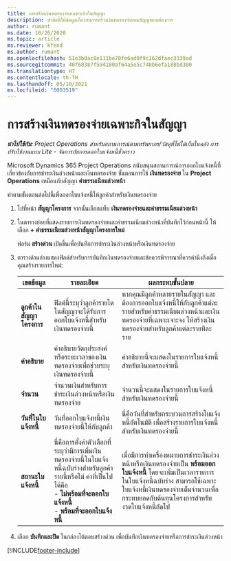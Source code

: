 ```yaml
---
title: การสร้างเงินทดรองจ่ายเฉพาะกิจในสัญญา
description: หัวข้อนี้ให้ข้อมูลเกี่ยวกับการสร้างเงินทดรองจ่ายบนสัญญาตามต้องการ
author: rumant
ms.date: 10/26/2020
ms.topic: article
ms.reviewer: kfend
ms.author: rumant
ms.openlocfilehash: 51e3b0ac8e111be70fe6ad0f9c162dfaec3339ad
ms.sourcegitcommit: 40f68387f594180af64a5e5c748b6efa188bd300
ms.translationtype: HT
ms.contentlocale: th-TH
ms.lasthandoff: 05/10/2021
ms.locfileid: "6003519"
---
```

# <a name="creating-an-ad-hoc-advance-on-a-contract"></a>การสร้างเงินทดรองจ่ายเฉพาะกิจในสัญญา

_**นำไปใช้กับ:** Project Operations สำหรับสถานการณ์ตามทรัพยากร/วัสดุที่ไม่ได้เก็บในคลัง การปรับใช้งานแบบ Lite - จัดการกับการออกใบแจ้งหนี้ชั่วคราว_

Microsoft Dynamics 365 Project Operations สนับสนุนสถานการณ์การออกใบแจ้งหนี้ที่เกี่ยวข้องกับการชำระเงินล่วงหน้าและเงินทดรองจ่าย ขั้นตอนการใช้ **เงินทดรองจ่าย** ใน **Project Operations** เหมือนกับสัญญา **ค่าธรรมเนียมล่วงหน้า** 

ทำตามขั้นตอนต่อไปนี้เพื่อออกใบแจ้งหนี้ให้ลูกค้าสำหรับเงินทดรองจ่าย

1. ไปที่หน้า **สัญญาโครงการ** จากนั้นเลือกแท็บ **เงินทดรองจ่ายและค่าธรรมเนียมล่วงหน้า**
2. ในตารางย่อยที่แสดงรายการเงินทดรองจ่ายและค่าธรรมเนียมล่วงหน้าที่บันทึกไว้ก่อนหน้านี้ ให้เลือก **+ ค่าธรรมเนียมล่วงหน้าสัญญาโครงการใหม่** 

    ฟอร์ม **สร้างด่วน** เปิดขึ้นเพื่อบันทึกการชำระเงินล่วงหน้าหรือเงินทดรองจ่าย
    
3. ตารางด้านล่างแสดงฟิลด์สำหรับการบันทึกเงินทดรองจ่ายและข้อควรพิจารณาที่ควรคำนึงถึงเมื่อคุณสร้างรายการใหม่:

    | เขตข้อมูล | รายละเอียด | ผลกระทบขั้นปลาย |
    | --- | --- | --- |
    | **ลูกค้าในสัญญาโครงการ** | ฟิลด์นี้ระบุว่าลูกค้ารายใดในสัญญาจะได้รับการออกใบแจ้งหนี้สำหรับเงินทดรองจ่ายนี้ | หากคุณมีลูกค้าหลายรายในสัญญา และต้องการออกใบแจ้งหนี้ให้กับลูกค้าแต่ละรายสำหรับค่าธรรมเนียมล่วงหน้าและเงินทดรองจ่ายที่เฉพาะเจาะจง ให้สร้างเงินทดรองจ่ายสำหรับลูกค้าแต่ละรายทีละราย |
    | **คำอธิบาย** | คำอธิบายวัตถุประสงค์หรือระยะเวลาของเงินทดรองจ่ายเพื่อช่วยระบุเงินทดรองจ่ายนี้ | คำอธิบายนี้จะแสดงในรายการใบแจ้งหนี้สำหรับเงินทดรองจ่ายนี้ |
    | **จำนวน** | จำนวนเงินสำหรับการชำระเงินล่วงหน้าหรือเงินทดรองจ่าย | จำนวนนี้จะแสดงในรายการใบแจ้งหนี้สำหรับเงินทดรองจ่ายนี้ |
    | **วันที่ในใบแจ้งหนี้** | วันที่ออกใบแจ้งหนี้เงินทดรองจ่ายนี้ให้กับลูกค้า | นี่คือวันที่สำหรับกระบวนการสร้างใบแจ้งหนี้อัตโนมัติ เพื่อสร้างรายการใบแจ้งหนี้สำหรับเงินทดรองจ่ายนี้ |
    | **สถานะใบแจ้งหนี้** | นี่คือการตั้งค่าตัวเลือกที่ระบุว่ามีการเพิ่มเงินทดรองจ่ายนี้ในใบแจ้งหนี้ฉบับร่างสำหรับลูกค้ารายนี้หรือไม่ ค่าที่เป็นไปได้คือ</br>- **ไม่พร้อมที่จะออกใบแจ้งหนี้**</br>- **พร้อมที่จะออกใบแจ้งหนี้** | เมื่อมีการทำเครื่องหมายการชำระเงินล่วงหน้าหรือเงินทดรองจ่ายเป็น **พร้อมออกใบแจ้งหนี้** โดยจะเพิ่มเป็นเวลารายการในใบแจ้งหนี้ฉบับร่าง สามารถใช้เฉพาะใบแจ้งหนี้เงินทดรองจ่ายเต็มจำนวนเพื่อกระทบยอดกับต้นทุนโครงการสำหรับงวดใบแจ้งหนี้ถัดไป |

4. เลือก **บันทึกและปิด** ในกล่องโต้ตอบสร้างด่วน เพื่อบันทึกเงินทดรองจ่ายหรือการชำระเงินล่วงหน้า


[!INCLUDE[footer-include](../../includes/footer-banner.md)]